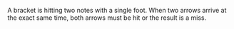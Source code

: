 A bracket is hitting two notes with a single foot. When two arrows arrive at the exact same time, both arrows must be hit or the result is a miss.